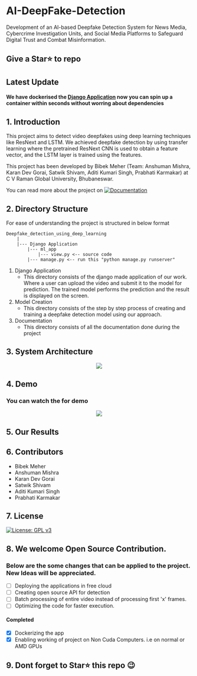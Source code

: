 # AI-DeepFake-Detection
Development of an AI-based Deepfake Detection System for News Media, Cybercrime Investigation Units, and Social Media Platforms to Safeguard Digital Trust and Combat Misinformation.

## Give a Star⭐ to repo

## Latest Update
#### We have dockerised the [Django Application](https://github.com/Bibekmeher35/AI-DeepFake-Detection/tree/main/Django_Application) now you can spin up a container within seconds without worring about dependencies


## 1. Introduction
This project aims to detect video deepfakes using deep learning techniques like ResNext and LSTM. We achieved deepfake detection by using transfer learning where the pretrained ResNext CNN is used to obtain a feature vector, and the LSTM layer is trained using the features. 

This project has been developed by Bibek Meher (Team: Anshuman Mishra, Karan Dev Gorai, Satwik Shivam, Aditi Kumari Singh, Prabhati Karmakar) at C V Raman Global University, Bhubaneswar.


You can read more about the project on <a href="https://github.com/Bibekmeher35/AI-DeepFake-Detection/tree/main/Documentation" target="_blank"><img src="https://img.shields.io/badge/Documentation-blue?style=for-the-badge&logo=github&logoColor=white" alt="Documentation" /></a>&nbsp;


## 2. Directory Structure
For ease of understanding the project is structured in below format
```
Deepfake_detection_using_deep_learning
    |
    |--- Django Application
        |--- ml_app
            |--- view.py <-- source code
        |--- manage.py <-- run this "python manage.py runserver"
```
1. Django Application 
   - This directory consists of the django made application of our work. Where a user can upload the video and submit it to the model for prediction. The trained model performs the prediction and the result is displayed on the screen.
2. Model Creation
   - This directory consists of the step by step process of creating and training a deepfake detection model using our approach.
3. Documentation
   - This directory consists of all the documentation done during the project
   
## 3. System Architecture
<p align="center">
  <img src="https://github.com/Bibekmeher35/AI-DeepFake-Detection/blob/main/github_assets/System%20Architecture.png" />
</p>

## 4. Demo 
### You can watch the for demo

<p align="center">
  <img src="https://github.com/Bibekmeher35/AI-DeepFake-Detection/blob/main/github_assets/fakegif.gif" />
</p>

## 5. Our Results

## 6. Contributors

- Bibek Meher
- Anshuman Mishra
- Karan Dev Gorai
- Satwik Shivam
- Aditi Kumari Singh
- Prabhati Karmakar
   
## 7. License

[![License: GPL v3](https://img.shields.io/badge/License-GPLv3-blue.svg)](https://www.gnu.org/licenses/gpl-3.0)

## 8. We welcome Open Source Contribution. 
### Below are the some changes that can be applied to the project. New Ideas will be appreciated.
- [ ] Deploying the applications in free cloud 
- [ ] Creating open source API for detection
- [ ] Batch processing of entire video instead of processing first 'x' frames.
- [ ] Optimizing the code for faster execution.
#### Completed 
- [X] Dockerizing the app
- [X] Enabling working of project on Non Cuda Computers. i.e on normal or AMD GPUs

## 9. Dont forget to Star⭐ this repo 😉 
